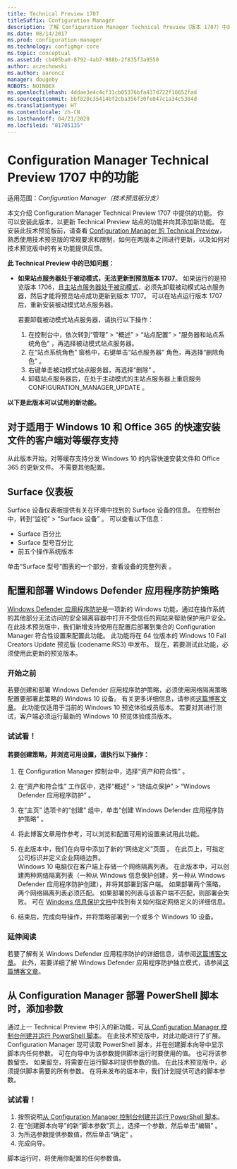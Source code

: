 ```yaml
---
title: Technical Preview 1707
titleSuffix: Configuration Manager
description: 了解 Configuration Manager Technical Preview（版本 1707）中的可用功能。
ms.date: 08/14/2017
ms.prod: configuration-manager
ms.technology: configmgr-core
ms.topic: conceptual
ms.assetid: cb405ba0-8792-4ab7-988b-2f835f3a9550
author: aczechowski
ms.author: aaroncz
manager: dougeby
ROBOTS: NOINDEX
ms.openlocfilehash: 4ddae3e4c4cf31cb05376bfa437d722f16652fad
ms.sourcegitcommit: bbf820c35414bf2cba356f30fe047c1a34c5384d
ms.translationtype: HT
ms.contentlocale: zh-CN
ms.lasthandoff: 04/21/2020
ms.locfileid: "81705135"
---
```

# <a name="capabilities-in-technical-preview-1707-for-configuration-manager"></a>Configuration Manager Technical Preview 1707 中的功能

适用范围：*Configuration Manager（技术预览版分支）*

本文介绍 Configuration Manager Technical Preview 1707 中提供的功能。 你可以安装此版本，以更新 Technical Preview 站点的功能并向其添加新功能。 在安装此技术预览版前，请查看 [Configuration Manager 的 Technical Preview](../../core/get-started/technical-preview.md)，熟悉使用技术预览版的常规要求和限制，如何在两版本之间进行更新，以及如何对技术预览版中的有关功能提供反馈。     


<!--  Known Issues Template   
**Known Issues in this Technical Preview:**
-   **Issue Name**. Details
    Workaround details.
-->

**此 Technical Preview 中的已知问题：**
- **如果站点服务器处于被动模式，无法更新到预览版本 1707**。 如果运行的是预览版本 1706，且[主站点服务器处于被动模式](capabilities-in-technical-preview-1706.md#site-server-role-high-availability)，必须先卸载被动模式站点服务器，然后才能将预览站点成功更新到版本 1707。 可以在站点运行版本 1707 后，重新安装被动模式站点服务器。

  若要卸载被动模式站点服务器，请执行以下操作：
  1. 在控制台中，依次转到“管理”   > “概述”   > “站点配置”   > “服务器和站点系统角色”  ，再选择被动模式站点服务器。
  2. 在“站点系统角色”  窗格中，右键单击“站点服务器”  角色，再选择“删除角色”  。
  3. 右键单击被动模式站点服务器，再选择“删除”  。
  4. 卸载站点服务器后，在处于主动模式的主站点服务器上重启服务 CONFIGURATION_MANAGER_UPDATE  。



**以下是此版本可以试用的新功能。**  

<!--  Rough Section Template
##  FEATURE

### Procedure 1
### Try it out!  
 Try to complete the following tasks and then send us **Feedback** from the **Home** tab of the Ribbon to let us know how it worked:
 -  Task 1
 -  Task 2              
-->

## <a name="client-peer-cache-support-for-express-installation-files-for-windows-10-and-office-365"></a>对于适用于 Windows 10 和 Office 365 的快速安装文件的客户端对等缓存支持
<!-- 1352486 -->
从此版本开始，对等缓存支持分发 Windows 10 的内容快速安装文件和 Office 365 的更新文件。 不需要其他配置。

## <a name="surface-device-dashboard"></a>Surface 仪表板
<!--1355788-->
Surface 设备仪表板提供有关在环境中找到的 Surface 设备的信息。 在控制台中，转到“监视” > “Surface 设备”   。 可以查看以下信息：
- Surface 百分比
- Surface 型号百分比
- 前五个操作系统版本

单击“Surface 型号”图表的一个部分，查看设备的完整列表  。  

## <a name="configure-and-deploy-windows-defender-application-guard-policies"></a>配置和部署 Windows Defender 应用程序防护策略
<!-- 1351960 -->

[Windows Defender 应用程序防护](https://blogs.windows.com/msedgedev/2016/09/27/application-guard-microsoft-edge/#XLxEbcpkuKcFebrw.97)是一项新的 Windows 功能，通过在操作系统的其他部分无法访问的安全隔离容器中打开不受信任的网站来帮助保护用户安全。 在此技术预览版中，我们新增支持使用在配置后部署到集合的 Configuration Manager 符合性设置来配置此功能。 此功能将在 64 位版本的 Windows 10 Fall Creators Update 预览版 (codename:RS3) 中发布。 现在，若要测试此功能，必须使用此更新的预览版本。

### <a name="before-you-start"></a>开始之前

若要创建和部署 Windows Defender 应用程序防护策略，必须使用网络隔离策略配置要部署此策略的 Windows 10 设备。 有关更多详细信息，请参阅[这篇博客文章](https://blogs.windows.com/msedgedev/2016/09/27/application-guard-microsoft-edge/#BmJGKPfSjHHzsMmI.97)。 此功能仅适用于当前的 Windows 10 预览体验成员版本。 若要对其进行测试，客户端必须运行最新的 Windows 10 预览体验成员版本。

### <a name="try-it-out"></a>试试看！

#### <a name="to-create-a-policy-and-to-browse-the-available-settings"></a>若要创建策略，并浏览可用设置，请执行以下操作：

1. 在 Configuration Manager 控制台中，选择“资产和符合性”  。
2. 在“资产和符合性”  工作区中，选择“概述”   > “终结点保护”   > “Windows Defender 应用程序防护”  。
3. 在“主页”  选项卡的“创建”  组中，单击“创建 Windows Defender 应用程序防护策略”  。
4. 将此博客文章用作参考，可以浏览和配置可用的设置来试用此功能。
5. 在此版本中，我们在向导中添加了新的“网络定义”页面  。 在此页上，可指定公司标识并定义企业网络边界。<br>Windows 10 电脑仅在客户端上存储一个网络隔离列表。 在此版本中，可以创建两种网络隔离列表（一种从 Windows 信息保护创建，另一种从 Windows Defender 应用程序防护创建），并将其部署到客户端。 如果部署两个策略，两个网络隔离列表必须匹配。 如果部署的列表与该客户端不匹配，则部署会失败。
可在 [Windows 信息保护文档](https://docs.microsoft.com/windows/security/information-protection/windows-information-protection/create-wip-policy-using-configmgr)中找到有关如何指定网络定义的详细信息。

6. 结束后，完成向导操作，并将策略部署到一个或多个 Windows 10 设备。

### <a name="further-reading"></a>延伸阅读
若要了解有关 Windows Defender 应用程序防护的详细信息，请参阅[这篇博客文章](https://blogs.windows.com/msedgedev/2016/09/27/application-guard-microsoft-edge/#BmJGKPfSjHHzsMmI.97)。 此外，若要详细了解 Windows Defender 应用程序防护独立模式，请参阅[这篇博客文章](https://techcommunity.microsoft.com/t5/Windows-Insider-Program/Windows-Defender-Application-Guard-Standalone-mode/td-p/66903)。

## <a name="add-parameters-when-you-deploy-powershell-scripts-from-configuration-manager"></a>从 Configuration Manager 部署 PowerShell 脚本时，添加参数

<!-- 1236459 --->

通过上一 Technical Preview 中引入的新功能，可[从 Configuration Manager 控制台创建并运行 PowerShell 脚本](capabilities-in-technical-preview-1706.md#create-and-run-powershell-scripts-from-the-configuration-manager-console)。
在此技术预览版中，对此功能进行了扩展。 Configuration Manager 现可读取 PowerShell 脚本，并在创建脚本向导中显示脚本内任何参数。 可在向导中为该参数提供脚本运行时要使用的值。 也可将该参数留空。 如果留空，将需要在运行脚本时提供参数的值。
在此技术预览版中，必须提供脚本需要的所有参数。 在将来发布的版本中，我们计划提供可选的脚本参数。

### <a name="try-it-out"></a>试试看！

1. 按照说明[从 Configuration Manager 控制台创建并运行 PowerShell 脚本](capabilities-in-technical-preview-1706.md#create-and-run-powershell-scripts-from-the-configuration-manager-console)。
2. 在“创建脚本向导”的新“脚本参数”页上，选择一个参数，然后单击“编辑”    。
3. 为所选参数提供参数值，然后单击“确定”  。
4. 完成向导。

脚本运行时，将使用你配置的任何参数值。
